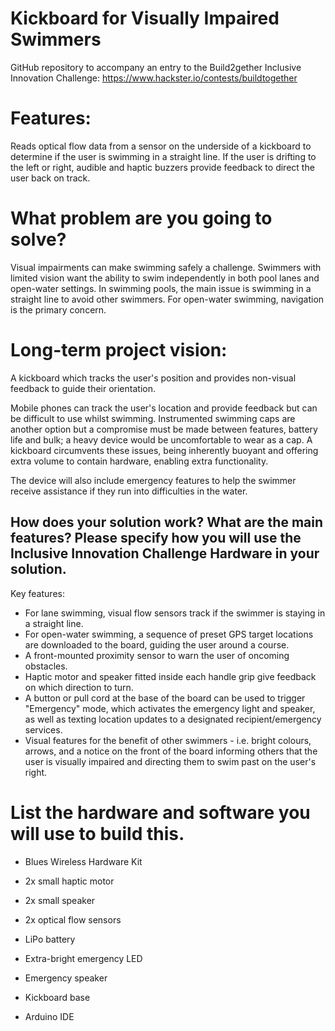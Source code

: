 # Kickboard for Visually Impaired Swimmers
GitHub repository to accompany an entry to the Build2gether Inclusive Innovation Challenge: https://www.hackster.io/contests/buildtogether

# Features:
Reads optical flow data from a sensor on the underside of a kickboard to determine if the user is swimming in a straight line. If the user is drifting to the left or right, audible and haptic buzzers provide feedback to direct the user back on track.

# What problem are you going to solve?
Visual impairments can make swimming safely a challenge. Swimmers with limited vision want the ability to swim independently in both pool lanes and open-water settings. In swimming pools, the main issue is swimming in a straight line to avoid other swimmers. For open-water swimming, navigation is the primary concern.

# Long-term project vision:
A kickboard which tracks the user's position and provides non-visual feedback to guide their orientation.

Mobile phones can track the user's location and provide feedback but can be difficult to use whilst swimming. Instrumented swimming caps are another option but a compromise must be made between features, battery life and bulk; a heavy device would be uncomfortable to wear as a cap. A kickboard circumvents these issues, being inherently buoyant and offering extra volume to contain hardware, enabling extra functionality.

The device will also include emergency features to help the swimmer receive assistance if they run into difficulties in the water.

## How does your solution work? What are the main features? Please specify how you will use the Inclusive Innovation Challenge Hardware in your solution.
Key features:
- For lane swimming, visual flow sensors track if the swimmer is staying in a straight line.
- For open-water swimming, a sequence of preset GPS target locations are downloaded to the board, guiding the user around a course.
- A front-mounted proximity sensor to warn the user of oncoming obstacles.
- Haptic motor and speaker fitted inside each handle grip give feedback on which direction to turn.
- A button or pull cord at the base of the board can be used to trigger "Emergency" mode, which activates the emergency light and speaker, as well as texting location updates to a designated recipient/emergency services.
- Visual features for the benefit of other swimmers - i.e. bright colours, arrows, and a notice on the front of the board informing others that the user is visually impaired and directing them to swim past on the user's right. 

# List the hardware and software you will use to build this.
- Blues Wireless Hardware Kit
- 2x small haptic motor
- 2x small speaker
- 2x optical flow sensors
- LiPo battery
- Extra-bright emergency LED
- Emergency speaker
- Kickboard base

- Arduino IDE

